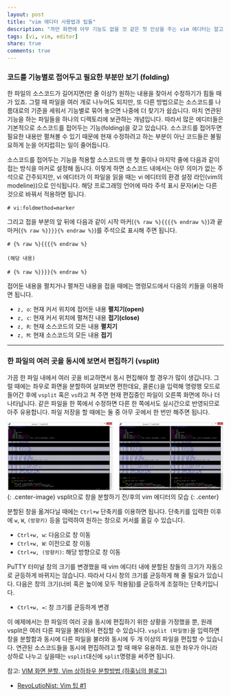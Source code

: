 ```yaml
---
layout: post
title: "vim 에디터 사용법과 팁들"
description: "까만 화면에 아무 기능도 없을 것 같은 첫 인상을 주는 vim 에디터는 알고보면 개발자들을 편리하게 해주는 강력한 기능들을 많이 가지고 있습니다. 하지만 그런 기능들을 찾아서 실제로 쓰면서 습관이 되어있지 않으면 vim 에디터를 단순한 메모장의 그 이상도 이하도 아닌 프로그램으로 만들어 버릴 수 있지요. vim 에디터를 이용해 스크립팅을 할 때 편리함을 주는 몇 가지 팁들을 소개합니다."
tags: [vi, vim, editor]
share: true
comments: true
---
```


### 코드를 기능별로 접어두고 필요한 부분만 보기 (folding)

한 파일의 소스코드가 길어지면(만 줄 이상?) 원하는 내용을 찾아서 수정하기가 힘들 때가 있죠. 그럴 때 파일을 여러 개로 나누어도 되지만, 또 다른 방법으로는 소스코드를 나름대로의 기준을 세워서 기능별로 묶어 놓으면 나중에 더 찾기가 쉽습니다. 마치 연관된 기능을 하는 파일들을 하나의 디렉토리에 보관하는 개념입니다. 따라서 많은 에디터들은 기본적으로 소스코드를 접어두는 기능(folding)을 갖고 있습니다. 소스코드를 접어두면 필요한 내용만 펼쳐볼 수 있기 때문에 현재 수정하려고 하는 부분이 아닌 코드들은 불필요하게 눈을 어지럽히는 일이 줄어듭니다.

소스코드를 접어두는 기능을 적용할 소스코드의 맨 첫 줄이나 마지막 줄에 다음과 같이 접는 방식을 마커로 설정해 둡니다. 이렇게 하면 소스코드 내에서는 아무 의미가 없는 주석으로 간주되지만, vi 에디터가 이 파일을 읽을 때는 vi 에디터의 환경 설정 라인(vim의 modeline))으로 인식됩니다. 해당 프로그래밍 언어에 따라 주석 표시 문자(`#`)는 다른 것으로 바꿔서 적용하면 됩니다.

```
# vi:foldmethod=marker
```

그리고 접을 부분의 앞 뒤에 다음과 같이 시작 마커(`{% raw %}{{{{% endraw %}`)과 끝 마커(`{% raw %}}}}{% endraw %}`)를 주석으로 표시해 주면 됩니다.

```
# {% raw %}{{{{% endraw %}

(해당 내용)

# {% raw %}}}}{% endraw %}
```

접어둔 내용을 펼치거나 펼쳐진 내용을 접을 때에는 명령모드에서 다음의 키들을 이용하면 됩니다.

* `z, o`: 현재 커서 위치에 접어둔 내용 **펼치기(open)**
* `z, c`: 현재 커서 위치에 펼쳐진 내용 **접기(close)**
* `z, R`: 현재 소스코드의 모든 내용 **펼치기**
* `z, M`: 현재 소스코드의 모든 내용 **접기**

---

### 한 파일의 여러 곳을 동시에 보면서 편집하기 (vsplit)

가끔 한 파일 내에서 여러 곳을 비교하면서 동시 편집해야 할 경우가 많이 생깁니다. 그럴 때에는 좌우로 화면을 분할하여 살펴보면 편한데요, 콜론(:)을 입력해 명령행 모드로 들어간 후에 `vsplit` 혹은 `vs`라고 쳐 주면 현재 편집중인 파일이 오른쪽 화면에 하나 더 나타납니다. 같은 파일을 한 쪽에서 수정하면 다른 한 쪽에서도 실시간으로 반영되므로 아주 유용합니다. 파일 저장을 할 때에는 둘 중 아무 곳에서 한 번만 해주면 됩니다.

![Image](/images/2017-08-11/vsplit.png?170924 "vsplit"){: .center-image}
vsplit으로 창을 분할하기 전/후의 vim 에디터의 모습
{: .center}

분할된 창을 옮겨다닐 때에는 `Ctrl+w` 단축키를 이용하면 됩니다. 단축키를 입력한 이후에 `w`, `W`, `(방향키)` 등을 입력하여 원하는 창으로 커서를 옮길 수 있습니다.

* `Ctrl+w, w`: 다음으로 창 이동
* `Ctrl+w, W`: 이전으로 창 이동
* `Ctrl+w, (방향키)`: 해당 방향으로 창 이동

PuTTY 터미널 창의 크기를 변경했을 때 vim 에디터 내에 분할된 창들의 크기가 자동으로 균등하게 바뀌지는 않습니다. 따라서 다시 창의 크기를 균등하게 해 줄 필요가 있습니다. 다음은 창의 크기(너비 혹은 높이에 모두 적용됨)를 균등하게 조절하는 단축키입니다.

* `Ctrl+w, =`: 창 크기를 균등하게 변경

이 예제에서는 한 파일의 여러 곳을 동시에 편집하기 위한 상황을 가정했을 뿐, 원래 vsplit은 여러 다른 파일을 불러와서 편집할 수 있습니다. `vsplit (파일명)`을 입력하면 창을 분할함과 동시에 다른 파일을 불러와 동시에 두 개 이상의 파일을 편집할 수 있습니다. 연관된 소스코드들을 동시에 편집하려고 할 때 매우 유용하죠. 또한 좌우가 아니라 상하로 나누고 싶을때는 `vsplit`대신에 `split`명령을 써주면 됩니다.

참고: [VIM 화면 분할, Vim 상하좌우 분할방법 (하훌님의 블로그)](http://noon.tistory.com/1353)



* [RevoLutioNist: Vim 팁 #1](http://revoman.tistory.com/category/Unix%20%26%20Linux/VI/VIM)